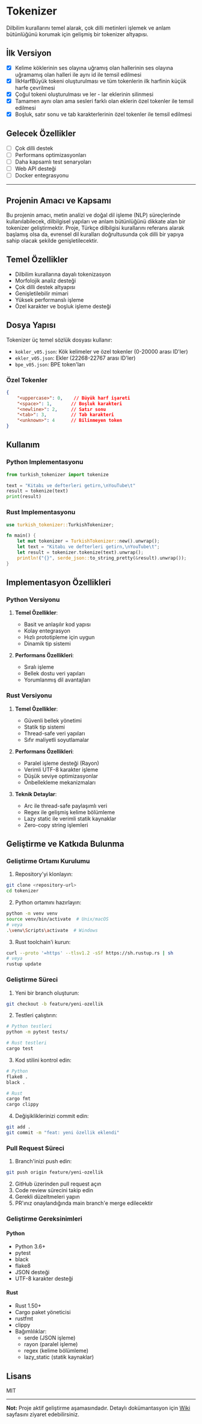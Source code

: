 # Tokenizer

Dilbilim kurallarını temel alarak, çok dilli metinleri işlemek ve anlam bütünlüğünü korumak için gelişmiş bir tokenizer altyapısı.

## İlk Versiyon
- [x] Kelime köklerinin ses olayına uğramış olan hallerinin ses olayına uğramamış olan halleri ile aynı id ile temsil edilmesi
- [x] İlkHarfBüyük tokeni oluşturulması ve tüm tokenlerin ilk harfinin küçük harfe çevrilmesi
- [x] Çoğul tokeni oluşturulması ve ler - lar eklerinin silinmesi
- [x] Tamamen aynı olan ama sesleri farklı olan eklerin özel tokenler ile temsil edilmesi
- [x] Boşluk, satır sonu ve tab karakterlerinin özel tokenler ile temsil edilmesi

## Gelecek Özellikler
- [ ] Çok dilli destek
- [ ] Performans optimizasyonları
- [ ] Daha kapsamlı test senaryoları
- [ ] Web API desteği
- [ ] Docker entegrasyonu

---

## Projenin Amacı ve Kapsamı

Bu projenin amacı, metin analizi ve doğal dil işleme (NLP) süreçlerinde kullanılabilecek, dilbilgisel yapıları ve anlam bütünlüğünü dikkate alan bir tokenizer geliştirmektir. Proje, Türkçe dilbilgisi kurallarını referans alarak başlamış olsa da, evrensel dil kuralları doğrultusunda çok dilli bir yapıya sahip olacak şekilde genişletilecektir.

## Temel Özellikler

- Dilbilim kurallarına dayalı tokenizasyon
- Morfolojik analiz desteği
- Çok dilli destek altyapısı
- Genişletilebilir mimari
- Yüksek performanslı işleme
- Özel karakter ve boşluk işleme desteği

## Dosya Yapısı

Tokenizer üç temel sözlük dosyası kullanır:
- `kokler_v05.json`: Kök kelimeler ve özel tokenler (0-20000 arası ID'ler)
- `ekler_v05.json`: Ekler (22268-22767 arası ID'ler)
- `bpe_v05.json`: BPE token'ları

### Özel Tokenler
```json
{
    "<uppercase>": 0,    // Büyük harf işareti
    "<space>": 1,       // Boşluk karakteri
    "<newline>": 2,     // Satır sonu
    "<tab>": 3,         // Tab karakteri
    "<unknown>": 4      // Bilinmeyen token
}
```

## Kullanım

### Python Implementasyonu
```python
from turkish_tokenizer import tokenize

text = "Kitabı ve defterleri getirn,\nYouTube\t"
result = tokenize(text)
print(result)
```

### Rust Implementasyonu
```rust
use turkish_tokenizer::TurkishTokenizer;

fn main() {
    let mut tokenizer = TurkishTokenizer::new().unwrap();
    let text = "Kitabı ve defterleri getirn,\nYouTube\t";
    let result = tokenizer.tokenize(text).unwrap();
    println!("{}", serde_json::to_string_pretty(&result).unwrap());
}
```

## Implementasyon Özellikleri

### Python Versiyonu
1. **Temel Özellikler**:
   - Basit ve anlaşılır kod yapısı
   - Kolay entegrasyon
   - Hızlı prototipleme için uygun
   - Dinamik tip sistemi

2. **Performans Özellikleri**:
   - Sıralı işleme
   - Bellek dostu veri yapıları
   - Yorumlanmış dil avantajları

### Rust Versiyonu
1. **Temel Özellikler**:
   - Güvenli bellek yönetimi
   - Statik tip sistemi
   - Thread-safe veri yapıları
   - Sıfır maliyetli soyutlamalar

2. **Performans Özellikleri**:
   - Paralel işleme desteği (Rayon)
   - Verimli UTF-8 karakter işleme
   - Düşük seviye optimizasyonlar
   - Önbellekleme mekanizmaları

3. **Teknik Detaylar**:
   - Arc ile thread-safe paylaşımlı veri
   - Regex ile gelişmiş kelime bölümleme
   - Lazy static ile verimli statik kaynaklar
   - Zero-copy string işlemleri

## Geliştirme ve Katkıda Bulunma

### Geliştirme Ortamı Kurulumu

1. Repository'yi klonlayın:
```bash
git clone <repository-url>
cd tokenizer
```

2. Python ortamını hazırlayın:
```bash
python -m venv venv
source venv/bin/activate  # Unix/macOS
# veya
.\venv\Scripts\activate  # Windows
```

3. Rust toolchain'i kurun:
```bash
curl --proto '=https' --tlsv1.2 -sSf https://sh.rustup.rs | sh
# veya
rustup update
```

### Geliştirme Süreci

1. Yeni bir branch oluşturun:
```bash
git checkout -b feature/yeni-ozellik
```

2. Testleri çalıştırın:
```bash
# Python testleri
python -m pytest tests/

# Rust testleri
cargo test
```

3. Kod stilini kontrol edin:
```bash
# Python
flake8 .
black .

# Rust
cargo fmt
cargo clippy
```

4. Değişikliklerinizi commit edin:
```bash
git add .
git commit -m "feat: yeni özellik eklendi"
```

### Pull Request Süreci

1. Branch'inizi push edin:
```bash
git push origin feature/yeni-ozellik
```

2. GitHub üzerinden pull request açın
3. Code review sürecini takip edin
4. Gerekli düzeltmeleri yapın
5. PR'ınız onaylandığında main branch'e merge edilecektir

### Geliştirme Gereksinimleri

#### Python
- Python 3.6+
- pytest
- black
- flake8
- JSON desteği
- UTF-8 karakter desteği

#### Rust
- Rust 1.50+
- Cargo paket yöneticisi
- rustfmt
- clippy
- Bağımlılıklar:
  - serde (JSON işleme)
  - rayon (paralel işleme)
  - regex (kelime bölümleme)
  - lazy_static (statik kaynaklar)

## Lisans

MIT

---

**Not:** Proje aktif geliştirme aşamasındadır. Detaylı dokümantasyon için [Wiki](wiki) sayfasını ziyaret edebilirsiniz.